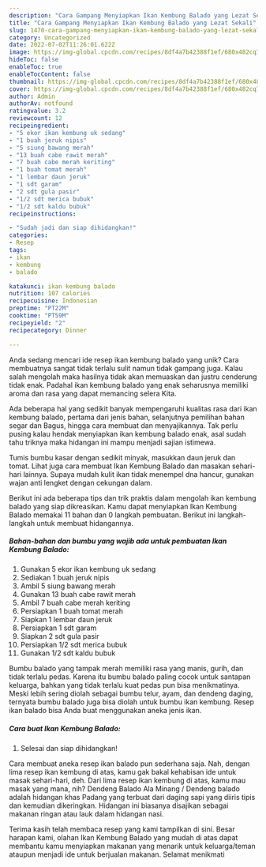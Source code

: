 ```yaml
---
description: "Cara Gampang Menyiapkan Ikan Kembung Balado yang Lezat Sekali"
title: "Cara Gampang Menyiapkan Ikan Kembung Balado yang Lezat Sekali"
slug: 1470-cara-gampang-menyiapkan-ikan-kembung-balado-yang-lezat-sekali
category: Uncategorized
date: 2022-07-02T11:26:01.622Z
image: https://img-global.cpcdn.com/recipes/8df4a7b42388f1ef/680x482cq70/ikan-kembung-balado-foto-resep-utama.jpg
hideToc: false
enableToc: true
enableTocContent: false
thumbnail: https://img-global.cpcdn.com/recipes/8df4a7b42388f1ef/680x482cq70/ikan-kembung-balado-foto-resep-utama.jpg
cover: https://img-global.cpcdn.com/recipes/8df4a7b42388f1ef/680x482cq70/ikan-kembung-balado-foto-resep-utama.jpg
author: Admin
authorAv: notfound
ratingvalue: 3.2
reviewcount: 12
recipeingredient:
- "5 ekor ikan kembung uk sedang"
- "1 buah jeruk nipis"
- "5 siung bawang merah"
- "13 buah cabe rawit merah"
- "7 buah cabe merah keriting"
- "1 buah tomat merah"
- "1 lembar daun jeruk"
- "1 sdt garam"
- "2 sdt gula pasir"
- "1/2 sdt merica bubuk"
- "1/2 sdt kaldu bubuk"
recipeinstructions:

- "Sudah jadi dan siap dihidangkan!"
categories:
- Resep
tags:
- ikan
- kembung
- balado

katakunci: ikan kembung balado 
nutrition: 107 calories
recipecuisine: Indonesian
preptime: "PT22M"
cooktime: "PT59M"
recipeyield: "2"
recipecategory: Dinner

---
```





Anda sedang mencari ide resep ikan kembung balado yang unik? Cara membuatnya sangat tidak terlalu sulit namun tidak gampang juga. Kalau salah mengolah maka hasilnya tidak akan memuaskan dan justru cenderung tidak enak. Padahal ikan kembung balado yang enak seharusnya memiliki aroma dan rasa yang dapat memancing selera Kita.





Ada beberapa hal yang sedikit banyak mempengaruhi kualitas rasa dari ikan kembung balado, pertama dari jenis bahan, selanjutnya pemilihan bahan segar dan Bagus, hingga cara membuat dan menyajikannya. Tak perlu pusing kalau hendak menyiapkan ikan kembung balado enak,      asal sudah tahu triknya maka hidangan ini mampu menjadi sajian istimewa.














Tumis bumbu kasar dengan sedikit minyak, masukkan daun jeruk dan tomat. Lihat juga cara membuat Ikan Kembung Balado dan masakan sehari-hari lainnya. Supaya mudah kulit ikan tidak menempel dna hancur, gunakan wajan anti lengket dengan cekungan dalam.






Berikut ini ada beberapa tips dan trik praktis dalam mengolah ikan kembung balado yang siap dikreasikan. Kamu dapat menyiapkan Ikan Kembung Balado memakai 11 bahan dan 0 langkah pembuatan. Berikut ini langkah-langkah untuk membuat hidangannya.

<!--inarticleads1-->

##### Bahan-bahan dan bumbu yang wajib ada untuk pembuatan Ikan Kembung Balado:

1. Gunakan 5 ekor ikan kembung uk sedang
1. Sediakan 1 buah jeruk nipis
1. Ambil 5 siung bawang merah
1. Gunakan 13 buah cabe rawit merah
1. Ambil 7 buah cabe merah keriting
1. Persiapkan 1 buah tomat merah
1. Siapkan 1 lembar daun jeruk
1. Persiapkan 1 sdt garam
1. Siapkan 2 sdt gula pasir
1. Persiapkan 1/2 sdt merica bubuk
1. Gunakan 1/2 sdt kaldu bubuk


Bumbu balado yang tampak merah memiliki rasa yang manis, gurih, dan tidak terlalu pedas. Karena itu bumbu balado paling cocok untuk santapan keluarga, bahkan yang tidak terlalu kuat pedas pun bisa menikmatinya. Meski lebih sering diolah sebagai bumbu telur, ayam, dan dendeng daging, ternyata bumbu balado juga bisa diolah untuk bumbu ikan kembung. Resep ikan balado bisa Anda buat menggunakan aneka jenis ikan. 

<!--inarticleads2-->

##### Cara buat Ikan Kembung Balado:


1. Selesai dan siap dihidangkan!

Cara membuat aneka resep ikan balado pun sederhana saja. Nah, dengan lima resep ikan kembung di atas, kamu gak bakal kehabisan ide untuk masak sehari-hari, deh. Dari lima resep ikan kembung di atas, kamu mau masak yang mana, nih? Dendeng Balado Ala Minang / Dendeng balado adalah hidangan khas Padang yang terbuat dari daging sapi yang diiris tipis dan kemudian dikeringkan. Hidangan ini biasanya disajikan sebagai makanan ringan atau lauk dalam hidangan nasi. 

Terima kasih telah membaca resep yang kami tampilkan di sini. Besar harapan kami, olahan Ikan Kembung Balado yang mudah di atas dapat membantu kamu menyiapkan makanan yang menarik untuk keluarga/teman ataupun menjadi ide untuk berjualan makanan. Selamat menikmati
